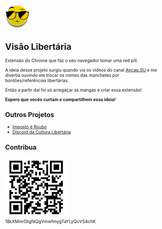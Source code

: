 <div class="content">
  <div class="header">
    <img class="logo" src="./img/icon.png" alt="Visão Libertária" />
    <h1>Visão Libertária</h1>
    <div class="description">
      Extensão do Chrome que faz o seu navegador tomar uma red pill.
    </div>
  </div>
  <div class="about">
    <p>
      A ideia desse projeto surgiu quando via os vídeos do canal
      <a href="http://ancap.su" target="_blank" alt="ANCAP.SU">Ancap.SU</a>
      e me divertia ouvindo ele trocar os nomes das manchetes por
      bordões/referências libertárias.
    </p>
    <p>
      Então a partir daí foi só arregaçar as mangas e criar essa extensão!
    </p>
    <p><b>Espero que vocês curtam e compartilhem essa ideia!</b></p>
  </div>
  <h2>Outros Projetos</h2>
  <ul>
    <li>
      <a
        href="https://www.impostoeroubo.com"
        target="_blank"
        alt="Imposto é Roubo"
      >
        Imposto é Roubo
      </a>
    </li>
    <li>
      <a
        href="https://discord.gg/ZNPvsv"
        alt="Discord do Cultura Libertária"
        target="_blank"
      >
        Discord da Cultura Libertária
      </a>
    </li>
  </ul>
  <h2>Contribua</h2>
  <img
    class="donation"
    src="./img/donation.png"
    alt="18kXMmrDtgfeQgVmwfmygTaYLyQuVS4chK"
  />
  <div class="btc-text">18kXMmrDtgfeQgVmwfmygTaYLyQuVS4chK</div>
</div>
